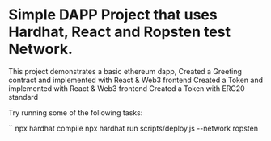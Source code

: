 # Simple DAPP Project that uses Hardhat, React and Ropsten test Network.

This project demonstrates a basic ethereum dapp,
Created a Greeting contract and implemented with React & Web3 frontend
Created a Token and implemented with React & Web3 frontend
Created a Token with ERC20 standard

Try running some of the following tasks:

``
npx hardhat compile
npx hardhat run scripts/deploy.js --network ropsten

```

```
